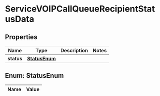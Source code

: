 

# ServiceVOIPCallQueueRecipientStatusData

## Properties

Name | Type | Description | Notes
------------ | ------------- | ------------- | -------------
**status** | [**StatusEnum**](#StatusEnum) |  | 


## Enum: StatusEnum

Name | Value
---- | -----




